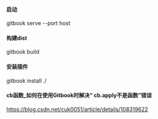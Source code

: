 #### 启动
gitbook serve --port host

#### 构建dist
gitbook build

#### 安装插件
gitbook install ./

#### cb函数_如何在使用Gitbook时解决“ cb.apply不是函数”错误
<https://blog.csdn.net/cuk0051/article/details/108319622>